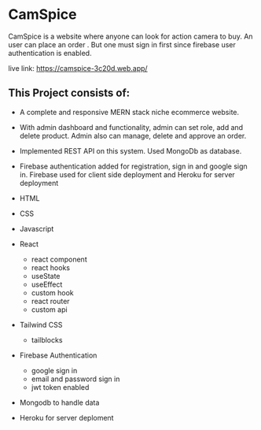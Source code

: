 # CamSpice 

 CamSpice is a  website where anyone can look for action camera to buy. An user can place an order . But one must sign in first since firebase user authentication is enabled.

live link: https://camspice-3c20d.web.app/

## This Project consists of:

-	A complete and responsive MERN stack  niche ecommerce website.
-	With admin dashboard and functionality, admin can set role, add and delete product. Admin also can manage, delete and approve an order.
-	Implemented REST API on this system. Used MongoDb as database.
-	Firebase authentication added for registration, sign in and google sign in. Firebase used for client side deployment and Heroku for server deployment


- HTML
- CSS
- Javascript
- React
  - react component
  - react hooks
  - useState
  - useEffect
  - custom hook
  - react router
  - custom api
- Tailwind CSS
   - tailblocks
- Firebase Authentication
  - google sign in
  - email and password sign in
  - jwt token enabled
- Mongodb to handle data
- Heroku for server deploment


